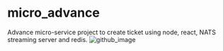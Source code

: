 # micro_advance
Advance micro-service project to create ticket using node, react, NATS streaming server and redis.
![github_image](https://github.com/suyxx/micro_advance/assets/30270626/e2762fec-44e5-4e01-bc1d-d82773b7da37)

